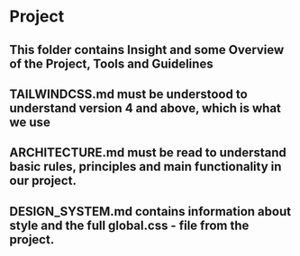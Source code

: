 # Project 

## This folder contains Insight and some Overview of the Project, Tools and Guidelines

## TAILWINDCSS.md must be understood to understand version 4 and above, which is what we use

## ARCHITECTURE.md must be read to understand basic rules, principles and main functionality in our project.

## DESIGN_SYSTEM.md contains information about style and the full global.css - file from the project.
